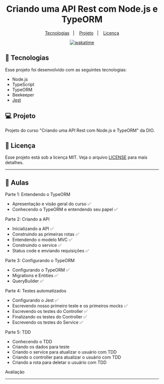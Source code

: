 <h1 align="center">
  Criando uma API Rest com Node.js e TypeORM
</h1>

<p align="center">
  <a href="#-tecnologias">Tecnologias</a>&nbsp;&nbsp;&nbsp;|&nbsp;&nbsp;&nbsp;
  <a href="#-projeto">Projeto</a>&nbsp;&nbsp;&nbsp;|&nbsp;&nbsp;&nbsp;
  <a href="#memo-licença">Licença</a>
</p>

<p align="center">
<a href="https://wakatime.com/badge/user/68660678-6b86-4b78-98df-f5f41a37e1bc/project/662f7994-c48f-4db1-82a7-03cc46e8dfe1"><img src="https://wakatime.com/badge/user/68660678-6b86-4b78-98df-f5f41a37e1bc/project/662f7994-c48f-4db1-82a7-03cc46e8dfe1.svg" alt="wakatime"></a>
</p>

## 🚀 Tecnologias

Esse projeto foi desenvolvido com as seguintes tecnologias:

- Node.js
- TypeScript
- TypeORM
- Beekeeper
- [Jest](https://jestjs.io/)

## 💻 Projeto

Projeto do curso "Criando uma API Rest com Node.js e TypeORM" da DIO.

## :memo: Licença

Esse projeto está sob a licença MIT. Veja o arquivo [LICENSE](LICENSE) para mais detalhes.

---

## :memo: Aulas

Parte 1: Entendendo o TypeORM

- Apresentação e visão geral do curso ✅
- Conhecendo o TypeORM e entendendo seu papel ✅

Parte 2: Criando a API

- Inicializando a API ✅
- Construindo as primeiras rotas ✅
- Entendendo o modelo MVC ✅
- Construindo o service ✅
- Status code e enviando requisições ✅

Parte 3: Configurando o TypeORM

- Configurando o TypeORM ✅
- Migrations e Entities ✅
- QueryBuilder ✅

Parte 4: Testes automatizados

- Configurando o Jest ✅
- Escrevendo nosso primeiro teste e os primeiros mocks ✅
- Escrevendo os testes do Controller ✅
- Finalizando os testes do Controller ✅
- Escrevendo os testes do Service ✅

Parte 5: TDD

- Conhecendo o TDD
- Criando os dados para teste
- Criando o service para atualizar o usuário com TDD
- Criando o controller para atualizar o usuário com TDD
- Criando a rota para deletar o usuário com TDD

Avaliação

---
